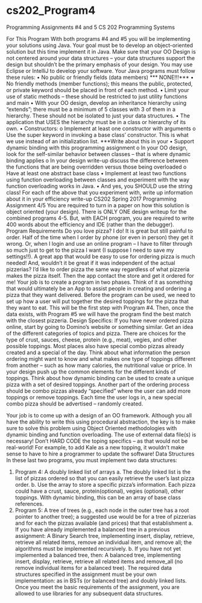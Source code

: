 # cs202_Program4

Programming Assignments #4 and 5
CS 202 Programming Systems

For This Program
With both programs #4 and #5 you will be implementing your solutions using Java. Your goal must be to develop an object-oriented solution but this time implement it in Java. Make sure that your OO Design is not centered around your data structures – your data structures support the design but shouldn’t be the primary emphasis of your design. You may use Eclipse or IntelliJ to develop your software.
	Your Java programs must follow these rules:
• No public or friendly fields (data members) *** NONE!!!***
• No friendly methods (member functions); this means the public, protected, or private keyword should be placed in front of each method.
• Limit your use of static methods – these should be restricted to just utility functions and main
• With your OO design, develop an inheritance hierarchy using “extends”; there must be a minimum of 5 classes with 3 of them in a hierarchy. These should not be isolated to just your data structures.
• The application that USES the hierarchy must be in a class or hierarchy of its own.
• Constructors:
o Implement at least one constructor with arguments
o Use the super keyword in invoking a base class’ constructor. This is what we use instead of an initialization list. ***Write about this in your
• Support dynamic binding with this programming assignment
o In your OO design, look for the self-similar behavior between classes – that is where dynamic binding applies
o In your design write-up discuss the difference between the functions that are being overridden versus those being overloaded
o Have at least one abstract base class
• Implement at least two functions using function overloading between classes and experiment with the way function overloading works in Java.
• And yes, you SHOULD use the string class!
For each of the above that you experiment with, write up information about it in your efficiency write-up
CS202 Spring 2017 Programming Assignment 4/5
You are required to turn in a paper on how this solution is object oriented (your design). There is ONLY ONE design writeup for the combined programs 4-5. But, with EACH program, you are required to write 400 words about the efficiency and IDE (rather than the debugger).
Program Requirements
Do you love pizza? I do! It is great but still painful to order. Half of the time when I order by phone (or even in person) they get it wrong. Or, when I login and use an online program – I have to filter through so much just to get to the pizza I want (I suppose I need to save my settings!!). A great app that would be easy to use for ordering pizza is much needed! And, wouldn’t it be great if it was independent of the actual pizzerias? I’d like to order pizza the same way regardless of what pizzeria makes the pizza itself. Then the app contact the store and get it ordered for me! Your job is to create a program in two phases. Think of it as something that would ultimately be an App to assist people in creating and ordering a pizza that they want delivered. Before the program can be used, we need to set up how a user will put together the desired toppings for the pizza that they want to eat. This will be the first step with Program #4. Then, once the data exists, with Program #5 we will have the program find the best match with the closest pizzeria.
Design Specifics: If you have never ordered pizza online, start by going to Domino’s website or something similar. Get an idea of the different categories of topics and pizza. There are choices for the type of crust, sauces, cheese, protein (e.g., meat), vegies, and other possible toppings. Most places also have special combo pizzas already created and a special of the day. Think about what information the person ordering might want to know and what makes one type of toppings different from another – such as how many calories, the nutritional value or price. In your design push up the common elements for the different kinds of toppings. Think about how dynamic binding can be used to create a unique pizza with a set of desired toppings.
Another part of the ordering process should be combo pizzas already “specified” where the user can add more toppings or remove toppings. Each time the user logs in, a new special combo pizza should be advertised – randomly created.

Your job is to come up with a design of an OO framework. Although you all have the ability to write this using procedural abstraction, the key is to make sure to solve this problem using Object Oriented methodologies with dynamic binding and function overloading. The use of external data file(s) is necessary! Don’t HARD CODE the toping specifics – as that would not be real-world! For example, to add Kale as a new topping, it wouldn’t make sense to have to hire a programmer to update the software!
Data Structures
In these last two programs, you must implement two data structures:
1. Program 4: A doubly linked list of arrays
a. The doubly linked list is the list of pizzas ordered so that you can easily retrieve the user’s last pizza order.
b. Use the array to store a specific pizza’s information. Each pizza could have a crust, sauce, protein(optional), vegies (optional), other toppings. With dynamic binding, this can be an array of base class references.
2. Program 5: A tree of trees (e.g., each node in the outer tree has a root pointer to another tree); a suggested use would be for a tree of pizzerias and for each the pizzas available (and prices) that that establishment
a. If you have already implemented a balanced tree in a previous assignment: A Binary Search tree, implementing insert, display, retrieve, retrieve all related items, remove an individual item, and remove all; the algorithms must be implemented recursively.
b. If you have not yet implemented a balanced tree, then:
A balanced tree, implementing insert, display, retrieve, retrieve all related items and remove_all (no remove individual items for a balanced tree).
The required data structures specified in the assignment must be your own implementation: as in BSTs (or balanced tree) and doubly linked lists. Once you meet the basic requirements of the assignment, you are allowed to use libraries for any subsequent data structures.
